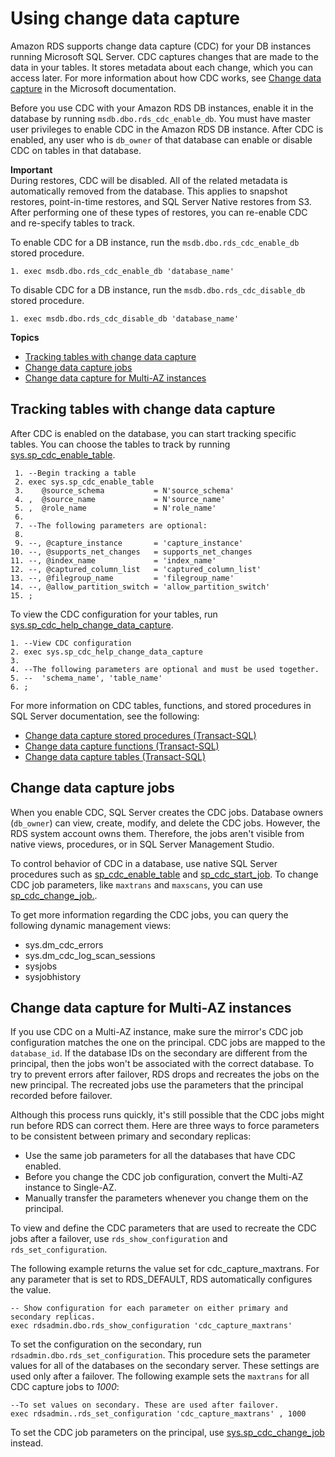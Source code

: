 # Using change data capture<a name="Appendix.SQLServer.CommonDBATasks.CDC"></a>

Amazon RDS supports change data capture \(CDC\) for your DB instances running Microsoft SQL Server\. CDC captures changes that are made to the data in your tables\. It stores metadata about each change, which you can access later\. For more information about how CDC works, see [Change data capture](https://docs.microsoft.com/en-us/sql/relational-databases/track-changes/track-data-changes-sql-server#Capture) in the Microsoft documentation\. 

Before you use CDC with your Amazon RDS DB instances, enable it in the database by running `msdb.dbo.rds_cdc_enable_db`\. You must have master user privileges to enable CDC in the Amazon RDS DB instance\. After CDC is enabled, any user who is `db_owner` of that database can enable or disable CDC on tables in that database\.

**Important**  
During restores, CDC will be disabled\. All of the related metadata is automatically removed from the database\. This applies to snapshot restores, point\-in\-time restores, and SQL Server Native restores from S3\. After performing one of these types of restores, you can re\-enable CDC and re\-specify tables to track\.

To enable CDC for a DB instance, run the `msdb.dbo.rds_cdc_enable_db` stored procedure\.

```
1. exec msdb.dbo.rds_cdc_enable_db 'database_name'
```

To disable CDC for a DB instance, run the `msdb.dbo.rds_cdc_disable_db` stored procedure\.

```
1. exec msdb.dbo.rds_cdc_disable_db 'database_name'
```

**Topics**
+ [Tracking tables with change data capture](#Appendix.SQLServer.CommonDBATasks.CDC.tables)
+ [Change data capture jobs](#Appendix.SQLServer.CommonDBATasks.CDC.jobs)
+ [Change data capture for Multi\-AZ instances](#Appendix.SQLServer.CommonDBATasks.CDC.Multi-AZ)

## Tracking tables with change data capture<a name="Appendix.SQLServer.CommonDBATasks.CDC.tables"></a>

After CDC is enabled on the database, you can start tracking specific tables\. You can choose the tables to track by running [sys\.sp\_cdc\_enable\_table](https://docs.microsoft.com/en-us/sql/relational-databases/system-stored-procedures/sys-sp-cdc-enable-table-transact-sql)\.

```
 1. --Begin tracking a table
 2. exec sys.sp_cdc_enable_table   
 3.    @source_schema           = N'source_schema'
 4. ,  @source_name             = N'source_name'
 5. ,  @role_name               = N'role_name'
 6. 
 7. --The following parameters are optional:
 8.  
 9. --, @capture_instance       = 'capture_instance'
10. --, @supports_net_changes   = supports_net_changes
11. --, @index_name             = 'index_name'
12. --, @captured_column_list   = 'captured_column_list'
13. --, @filegroup_name         = 'filegroup_name'
14. --, @allow_partition_switch = 'allow_partition_switch'
15. ;
```

To view the CDC configuration for your tables, run [sys\.sp\_cdc\_help\_change\_data\_capture](https://docs.microsoft.com/en-us/sql/relational-databases/system-stored-procedures/sys-sp-cdc-help-change-data-capture-transact-sql)\.

```
1. --View CDC configuration
2. exec sys.sp_cdc_help_change_data_capture 
3. 
4. --The following parameters are optional and must be used together.
5. --  'schema_name', 'table_name'
6. ;
```

For more information on CDC tables, functions, and stored procedures in SQL Server documentation, see the following:
+ [Change data capture stored procedures \(Transact\-SQL\)](https://docs.microsoft.com/en-us/sql/relational-databases/system-stored-procedures/change-data-capture-stored-procedures-transact-sql)
+ [Change data capture functions \(Transact\-SQL\)](https://docs.microsoft.com/en-us/sql/relational-databases/system-functions/change-data-capture-functions-transact-sql)
+ [Change data capture tables \(Transact\-SQL\)](https://docs.microsoft.com/en-us/sql/relational-databases/system-tables/change-data-capture-tables-transact-sql)

## Change data capture jobs<a name="Appendix.SQLServer.CommonDBATasks.CDC.jobs"></a>

When you enable CDC, SQL Server creates the CDC jobs\. Database owners \(`db_owner`\) can view, create, modify, and delete the CDC jobs\. However, the RDS system account owns them\. Therefore, the jobs aren't visible from native views, procedures, or in SQL Server Management Studio\.

To control behavior of CDC in a database, use native SQL Server procedures such as [sp\_cdc\_enable\_table](https://docs.microsoft.com/en-us/sql/relational-databases/system-stored-procedures/sys-sp-cdc-enable-table-transact-sql) and [sp\_cdc\_start\_job](https://docs.microsoft.com/en-us/sql/relational-databases/system-stored-procedures/sys-sp-cdc-start-job-transact-sql)\. To change CDC job parameters, like `maxtrans` and `maxscans`, you can use [sp\_cdc\_change\_job\.](https://docs.microsoft.com/en-us/sql/relational-databases/system-stored-procedures/sys-sp-cdc-change-job-transact-sql)\.

To get more information regarding the CDC jobs, you can query the following dynamic management views: 
+ sys\.dm\_cdc\_errors
+ sys\.dm\_cdc\_log\_scan\_sessions
+ sysjobs
+ sysjobhistory

## Change data capture for Multi\-AZ instances<a name="Appendix.SQLServer.CommonDBATasks.CDC.Multi-AZ"></a>

If you use CDC on a Multi\-AZ instance, make sure the mirror's CDC job configuration matches the one on the principal\. CDC jobs are mapped to the `database_id`\. If the database IDs on the secondary are different from the principal, then the jobs won't be associated with the correct database\. To try to prevent errors after failover, RDS drops and recreates the jobs on the new principal\. The recreated jobs use the parameters that the principal recorded before failover\.

Although this process runs quickly, it's still possible that the CDC jobs might run before RDS can correct them\. Here are three ways to force parameters to be consistent between primary and secondary replicas:
+ Use the same job parameters for all the databases that have CDC enabled\. 
+ Before you change the CDC job configuration, convert the Multi\-AZ instance to Single\-AZ\.
+ Manually transfer the parameters whenever you change them on the principal\.

To view and define the CDC parameters that are used to recreate the CDC jobs after a failover, use `rds_show_configuration` and `rds_set_configuration`\.

The following example returns the value set for cdc\_capture\_maxtrans\. For any parameter that is set to RDS\_DEFAULT, RDS automatically configures the value\.

```
-- Show configuration for each parameter on either primary and secondary replicas. 
exec rdsadmin.dbo.rds_show_configuration 'cdc_capture_maxtrans'
```

To set the configuration on the secondary, run `rdsadmin.dbo.rds_set_configuration`\. This procedure sets the parameter values for all of the databases on the secondary server\. These settings are used only after a failover\. The following example sets the `maxtrans` for all CDC capture jobs to *1000*:

```
--To set values on secondary. These are used after failover.
exec rdsadmin..rds_set_configuration 'cdc_capture_maxtrans' , 1000
```

To set the CDC job parameters on the principal, use [sys\.sp\_cdc\_change\_job](https://docs.microsoft.com/en-us/sql/relational-databases/system-stored-procedures/sys-sp-cdc-change-job-transact-sql) instead\.